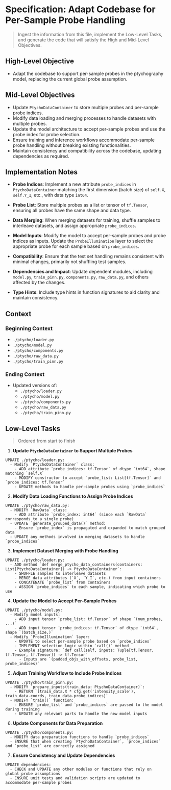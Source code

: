 # Specification: Adapt Codebase for Per-Sample Probe Handling

> Ingest the information from this file, implement the Low-Level Tasks, and generate the code that will satisfy the High and Mid-Level Objectives.

## High-Level Objective

- Adapt the codebase to support per-sample probes in the ptychography model, replacing the current global probe assumption.

## Mid-Level Objectives

- Update `PtychoDataContainer` to store multiple probes and per-sample probe indices.
- Modify data loading and merging processes to handle datasets with multiple probes.
- Update the model architecture to accept per-sample probes and use the probe index for probe selection.
- Ensure training and inference workflows accommodate per-sample probe handling without breaking existing functionalities.
- Maintain consistency and compatibility across the codebase, updating dependencies as required.

## Implementation Notes

- **Probe Indices**: Implement a new attribute `probe_indices` in `PtychoDataContainer` matching the first dimension (batch size) of `self.X`, `self.Y_I`, etc., with data type `int64`.
  
- **Probe List**: Store multiple probes as a list or tensor of `tf.Tensor`, ensuring all probes have the same shape and data type.

- **Data Merging**: When merging datasets for training, shuffle samples to interleave datasets, and assign appropriate `probe_indices`.

- **Model Inputs**: Modify the model to accept per-sample probes and probe indices as inputs. Update the `ProbeIllumination` layer to select the appropriate probe for each sample based on `probe_indices`.

- **Compatibility**: Ensure that the test set handling remains consistent with minimal changes, primarily not shuffling test samples.

- **Dependencies and Impact**: Update dependent modules, including `model.py`, `train_pinn.py`, `components.py`, `raw_data.py`, and others affected by the changes.

- **Type Hints**: Include type hints in function signatures to aid clarity and maintain consistency.

## Context

### Beginning Context

- `./ptycho/loader.py`
- `./ptycho/model.py`
- `./ptycho/components.py`
- `./ptycho/raw_data.py`
- `./ptycho/train_pinn.py`

### Ending Context

- Updated versions of:
  - `./ptycho/loader.py`
  - `./ptycho/model.py`
  - `./ptycho/components.py`
  - `./ptycho/raw_data.py`
  - `./ptycho/train_pinn.py`

## Low-Level Tasks

> Ordered from start to finish

1. **Update `PtychoDataContainer` to Support Multiple Probes**

```aider
UPDATE ./ptycho/loader.py:
  - Modify `PtychoDataContainer` class:
    - ADD attribute `probe_indices: tf.Tensor` of dtype `int64`, shape matching `self.X`
    - MODIFY constructor to accept `probe_list: List[tf.Tensor]` and `probe_indices: tf.Tensor`
    - UPDATE methods to handle per-sample probes using `probe_indices`
```

2. **Modify Data Loading Functions to Assign Probe Indices**

```aider
UPDATE ./ptycho/raw_data.py:
  - MODIFY `RawData` class:
    - ADD attribute `probe_index: int64` (since each `RawData` corresponds to a single probe)
  - UPDATE `generate_grouped_data()` method:
    - Ensure `probe_index` is propagated and expanded to match grouped data
  - UPDATE any methods involved in merging datasets to handle `probe_indices`
```

3. **Implement Dataset Merging with Probe Handling**

```aider
UPDATE ./ptycho/loader.py:
  - ADD method `def merge_ptycho_data_containers(containers: List[PtychoDataContainer]) -> PtychoDataContainer`:
    - SHUFFLE samples to interleave datasets
    - MERGE data attributes (`X`, `Y_I`, etc.) from input containers
    - CONCATENATE `probe_list` from containers
    - ASSIGN `probe_indices` to each sample, indicating which probe to use
```

4. **Update the Model to Accept Per-Sample Probes**

```aider
UPDATE ./ptycho/model.py:
  - Modify model inputs:
    - ADD input tensor `probe_list: tf.Tensor` of shape `(num_probes, ...)`
    - ADD input tensor `probe_indices: tf.Tensor` of dtype `int64`, shape `(batch_size,)`
  - Modify `ProbeIllumination` layer:
    - UPDATE to select per-sample probe based on `probe_indices`
    - IMPLEMENT selection logic within `call()` method
    - Example signature: `def call(self, inputs: Tuple[tf.Tensor, tf.Tensor, tf.Tensor]) -> tf.Tensor`
      - Inputs are `(padded_objs_with_offsets, probe_list, probe_indices)`
```

5. **Adjust Training Workflow to Include Probe Indices**

```aider
UPDATE ./ptycho/train_pinn.py:
  - MODIFY `prepare_inputs(train_data: PtychoDataContainer)`:
    - RETURN `[train_data.X * cfg.get('intensity_scale'), train_data.coords, train_data.probe_indices]`
  - MODIFY `train()` function:
    - ENSURE `probe_list` and `probe_indices` are passed to the model during training
    - UPDATE any relevant parts to handle the new model inputs
```

6. **Update Components for Data Preparation**

```aider
UPDATE ./ptycho/components.py:
  - MODIFY data preparation functions to handle `probe_indices`
  - ENSURE that when creating `PtychoDataContainer`, `probe_indices` and `probe_list` are correctly assigned
```

7. **Ensure Consistency and Update Dependencies**

```aider
UPDATE dependencies:
  - CHECK and UPDATE any other modules or functions that rely on global probe assumptions
  - ENSURE unit tests and validation scripts are updated to accommodate per-sample probes
```